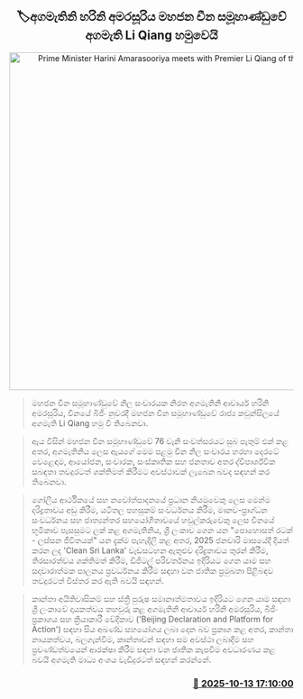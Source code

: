 <p align='center'><b><h2 align='center' title='Prime Minister Harini Amarasooriya meets with Premier Li Qiang of the People's Republic of China'>🏷අගමැතිනි හරිනි අමරසූරිය මහජන චීන සමූහාණ්ඩුවේ අගමැති Li Qiang හමුවෙයි</h2></b></p>
<p align='center'><img src='https://helakuru.sgp1.cdn.digitaloceanspaces.com/esana/images/lib/harini-china-j.jpg' width='600' alt='Prime Minister Harini Amarasooriya meets with Premier Li Qiang of the People's Republic of China'></p>

> මහජන චීන සමූහාණ්ඩුවේ නිල සංචාරයක නිරත අගමැතිනි ආචාර්ය හරිනි අමරසූරිය, චීනයේ බීජිං නුවරදී මහජන චීන සමූහාණ්ඩුවේ රාජ්‍ය කවුන්සිලයේ අගමැති Li Qiang හමු වී තිබෙනවා.

> ඇය විසින් මහජන චීන සමූහාණ්ඩුවේ 76 වැනි සංවත්සරයට සුබ පැතුම් එක් කළ අතර, අගමැතිනිය ලෙස ඇයගේ මෙම පළමු චීන නිල සංචාරය හරහා දෙරටේ වෙළෙඳාම, ආයෝජන, සංචාරක, සංස්කෘතික සහ ජනතාව අතර ද්විපාර්ශ්වික සබඳතා තවදුරටත් ශක්තිමත් කිරීමට අවස්ථාවක් ලැබෙන බවද සඳහන් කර තිබෙනවා.

> ගෝලීය ආර්ථිකයේ සහ නවෝත්පාදනයේ ප්‍රධාන නියමුවෙකු ලෙස මෙන්ම දරිද්‍රතාවය අඩු කිරීම, යටිතල පහසුකම් සංවර්ධනය කිරීම, මානව-ප්‍රාග්ධන සංවර්ධනය සහ ජාත්‍යන්තර සහයෝගීතාවයේ හවුල්කරුවෙකු ලෙස චීනයේ භූමිකාව පැසසුමට ලක් කළ අගමැතිනිය, ශ්‍රී ලංකාව ගෙන යන "පොහොසත් රටක් - ලස්සන ජීවිතයක්" යන දැක්ම පැහැදිලි කළ අතර, 2025 ජනවාරි මාසයේදී දියත් කරන ලද 'Clean Sri Lanka' වැඩසටහන ඇතුළුව දරිද්‍රතාවය තුරන් කිරීම, තිරසාරත්වය ශක්තිමත් කිරීම, ඩිජිටල් පරිවර්තනය ඉදිරියට ගෙන යාම සහ සදාචාරාත්මක පාලනය ප්‍රවර්ධනය කිරීම සඳහා වන ජාතික ප්‍රමුඛතා පිළිබඳව තවදුරටත් විස්තර කර ඇති බවයි සඳහන්.

> කාන්තා අයිතිවාසිකම් සහ ස්ත්‍රී පුරුෂ සමානාත්මතාවය ඉදිරියට ගෙන යාම සඳහා ශ්‍රී ලංකාවේ දායකත්වය තහවුරු කළ අගමැතිනි ආචාර්ය හරිනි අමරසූරිය, බීජිං ප්‍රකාශය සහ ක්‍රියාකාරී වේදිකාව ('Beijing Declaration and Platform for Action') සඳහා සිය අඛණ්ඩ සහයෝගය ලබා දෙන බව ප්‍රකාශ කළ අතර, කාන්තා නායකත්වය, බලගැන්වීම, කාන්තාවන් සඳහා සම අවස්ථා ලබාදීම සහ ප්‍රචණ්ඩත්වයෙන් ආරක්ෂා කිරීම සඳහා වන ජාතික කැපවීම අවධාරණය කළ බවයි අගමැති මාධ්‍ය අංශය වැඩිදුරටත් සඳහන් කරන්නේ.



<h3 align='right'><a href='https://www.helakuru.lk/esana/p/114451/'>📅 2025-10-13 17:10:00</a></h3>
